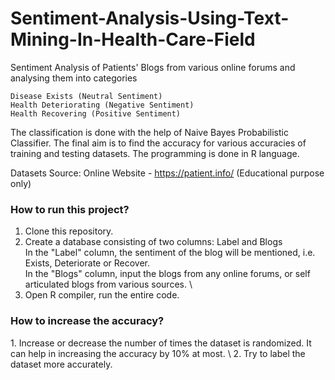# Sentiment-Analysis-Using-Text-Mining-In-Health-Care-Field
Sentiment Analysis of Patients' Blogs from various online forums and analysing them into categories 
 ```
 Disease Exists (Neutral Sentiment)
 Health Deteriorating (Negative Sentiment) 
 Health Recovering (Positive Sentiment) 
 ```
The classification is done with the help of Naive Bayes Probabilistic Classifier. The final aim is to find the accuracy for various accuracies of training and testing datasets. 
The programming is done in R language.

Datasets Source: Online Website - https://patient.info/ (Educational purpose only)

<h3>How to run this project?</h3> 

1. Clone this repository. 
2. Create a database consisting of two columns: Label and Blogs \
   In the "Label" column, the sentiment of the blog will be mentioned, i.e. Exists, Deteriorate or Recover. \
   In the "Blogs" column, input the blogs from any online forums, or self articulated blogs from various sources. \
3. Open R compiler, run the entire code. 

<h3>How to increase the accuracy?</h3>
1. Increase or decrease the number of times the dataset is randomized. It can help in increasing the accuracy by 10% at most. \
2. Try to label the dataset more accurately.
